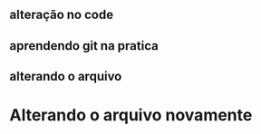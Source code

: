 ## alteração no code
## aprendendo git na pratica
## alterando o arquivo
<h1>Alterando o arquivo novamente</h1>
